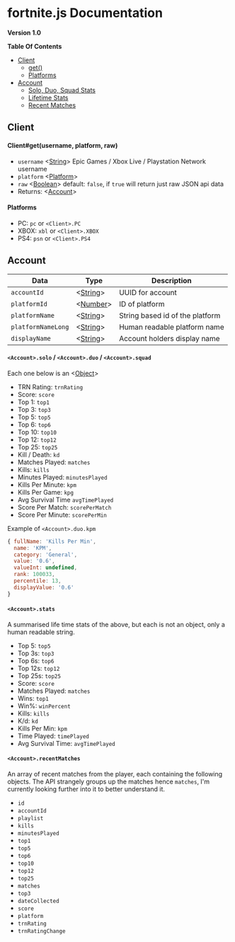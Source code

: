 # fortnite.js Documentation
**Version 1.0**

**Table Of Contents**
- [Client](#Client)
    * [get()](#clientgetusernameplatformraw)
    * [Platforms](#platforms)
- [Account](#Account)
    * [Solo, Duo, Squad Stats](#accountsoloaccountduoaccountsquad)
    * [Lifetime Stats](#accountstats)
    * [Recent Matches](#accountrecentmatches)

## Client

#### Client#get(username, platform, raw)
- `username` <[String]> Epic Games / Xbox Live / Playstation Network username
- `platform` <[Platform]>
- `raw` <[Boolean]> default: `false`, if `true` will return just raw JSON api data
- Returns: <[Account]>

#### Platforms
- PC: `pc` or `<Client>.PC`
- XBOX: `xbl` or `<Client>.XBOX`
- PS4: `psn` or `<Client>.PS4`

## Account

| Data               | Type       | Description                     |
|--------------------|------------|---------------------------------|
| `accountId`        | <[String]> | UUID for account                |
| `platformId`       | <[Number]> | ID of platform                  |
| `platformName`     | <[String]> | String based id of the platform |
| `platformNameLong` | <[String]> | Human readable platform name    |
| `displayName`      | <[String]> | Account holders display name    |

#### `<Account>.solo` / `<Account>.duo` / `<Account>.squad` 

Each one below is an <[Object]>
- TRN Rating: `trnRating`
- Score: `score` 
- Top 1: `top1` 
- Top 3: `top3` 
- Top 5: `top5` 
- Top 6: `top6` 
- Top 10: `top10` 
- Top 12: `top12` 
- Top 25: `top25` 
- Kill / Death: `kd` 
- Matches Played: `matches` 
- Kills: `kills` 
- Minutes Played: `minutesPlayed` 
- Kills Per Minute: `kpm` 
- Kills Per Game: `kpg` 
- Avg Survival Time `avgTimePlayed` 
- Score Per Match: `scorePerMatch` 
- Score Per Minute: `scorePerMin`

Example of `<Account>.duo.kpm`
```js
{ fullName: 'Kills Per Min',
  name: 'KPM',
  category: 'General',
  value: '0.6',
  valueInt: undefined,
  rank: 100033,
  percentile: 13,
  displayValue: '0.6'
}
```

#### `<Account>.stats`
A summarised life time stats of the above, but each is not an object, only a human readable string.
- Top 5: `top5`
- Top 3s: `top3` 
- Top 6s: `top6`
- Top 12s: `top12`
- Top 25s: `top25`
- Score: `score`
- Matches Played: `matches`
- Wins: `top1`
- Win%: `winPercent`
- Kills: `kills`
- K/d: `kd`
- Kills Per Min: `kpm`
- Time Played: `timePlayed`
- Avg Survival Time: `avgTimePlayed`

#### `<Account>.recentMatches`
An array of recent matches from the player, each containing the following objects. The API strangely groups up the matches hence `matches`, I'm currently looking further into it to better understand it.
- `id`
- `accountId`
- `playlist`
- `kills`
- `minutesPlayed`
- `top1`
- `top5`
- `top6`
- `top10`
- `top12`
- `top25`
- `matches`
- `top3`
- `dateCollected`
- `score`
- `platform`
- `trnRating`
- `trnRatingChange`


[String]: https://developer.mozilla.org/en-US/docs/Web/JavaScript/Reference/Global_Objects/String "String"
[Object]: https://developer.mozilla.org/en-US/docs/Web/JavaScript/Reference/Global_Objects/Object "Object"
[Array]: https://developer.mozilla.org/en-US/docs/Web/JavaScript/Reference/Global_Objects/Array "Array"
[Number]: https://developer.mozilla.org/en-US/docs/Web/JavaScript/Data_structures#Number_type "Number"
[Map]: https://developer.mozilla.org/en-US/docs/Web/JavaScript/Reference/Global_Objects/Map "Map"
[Boolean]: https://developer.mozilla.org/en-US/docs/Web/JavaScript/Reference/Global_Objects/Boolean "Boolean"

[Account]: #account "Account"
[Client]: #client "Client"
[Platform]: #platforms "Platform"
